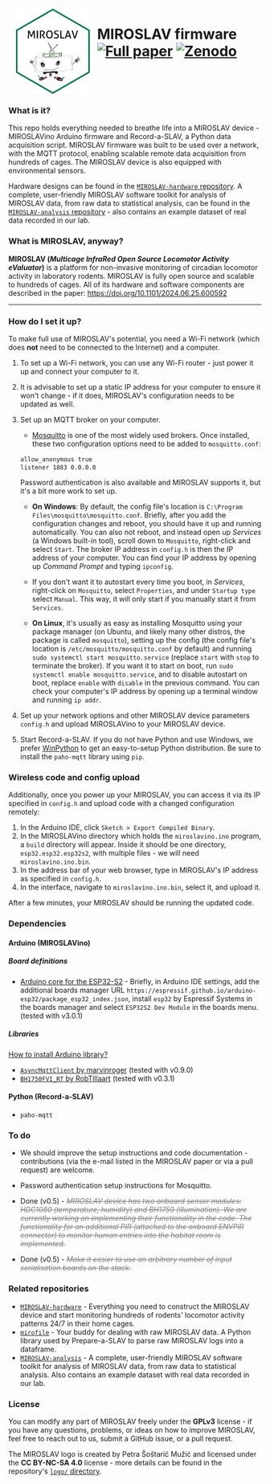 <img src="logo/hexsticker.png" height="170" align="left" hspace=15></img>
<br> MIROSLAV firmware <br>
[![Full paper](https://img.shields.io/badge/Full%20paper-10.1101%2F2024.06.25.600592-%23B12929)](https://doi.org/10.1101/2024.06.25.600592) [![Zenodo](https://img.shields.io/badge/Zenodo-10.5281%2Fzenodo.12191593-%230F81C2)](https://doi.org/10.5281/zenodo.12191593) <br clear="left"/>
========

### What is it?

This repo holds everything needed to breathe life into a MIROSLAV device - MIROSLAVino Arduino firmware and Record-a-SLAV, a Python data acquisition script. MIROSLAV firmware was built to be used over a network, with the MQTT protocol, enabling scalable remote data acquisition from hundreds of cages. The MIROSLAV device is also equipped with environmental sensors.

Hardware designs can be found in the [`MIROSLAV-hardware` repository](https://github.com/davorvr/MIROSLAV-hardware). A complete, user-friendly MIROSLAV software toolkit for analysis of MIROSLAV data, from raw data to statistical analysis, can be found in the [`MIROSLAV-analysis` repository](https://github.com/davorvr/MIROSLAV-analysis) - also contains an example dataset of real data recorded in our lab.

### What is MIROSLAV, anyway?

**MIROSLAV (_Multicage InfraRed Open Source Locomotor Activity eValuator_)** is a platform for non-invasive monitoring of circadian locomotor activity in laboratory rodents. MIROSLAV is fully open source and scalable to hundreds of cages. All of its hardware and software components are described in the paper: https://doi.org/10.1101/2024.06.25.600592

***

### How do I set it up?

To make full use of MIROSLAV's potential, you need a Wi-Fi network (which does **not** need to be connected to the Internet) and a computer.

1. To set up a Wi-Fi network, you can use any Wi-Fi router - just power it up and connect your computer to it.

2. It is advisable to set up a static IP address for your computer to ensure it won't change - if it does, MIROSLAV's configuration needs to be updated as well.

3. Set up an MQTT broker on your computer.

    * [Mosquitto](https://mosquitto.org/download/) is one of the most widely used brokers. Once installed, these two configuration options need to be added to `mosquitto.conf`:

    ```
    allow_anonymous true
    listener 1883 0.0.0.0
    ```

    Password authentication is also available and MIROSLAV supports it, but it's a bit more work to set up.

    * **On Windows**: By default, the config file's location is `C:\Program Files\mosquitto\mosquitto.conf`. Briefly, after you add the configuration changes and reboot, you should have it up and running automatically. You can also not reboot, and instead open up *Services* (a Windows built-in tool), scroll down to `Mosquitto`, right-click and select `Start`. The broker IP address in `config.h` is then the IP address of your computer. You can find your IP address by opening up *Command Prompt* and typing `ipconfig`.
      
    * If you don't want it to autostart every time you boot, in *Services*, right-click on `Mosquitto`, select `Properties`, and under `Startup type` select `Manual`. This way, it will only start if you manually start it from `Services`.
      
    * **On Linux**, it's usually as easy as installing Mosquitto using your package manager (on Ubuntu, and likely many other distros, the package is called `mosquitto`), setting up the config (the config file's location is `/etc/mosquitto/mosquitto.conf` by default) and running `sudo systemctl start mosquitto.service` (replace `start` with `stop` to terminate the broker). If you want it to start on boot, run `sudo systemctl enable mosquitto.service`, and to disable autostart on boot, replace `enable` with `disable` in the previous command. You can check your computer's IP address by opening up a terminal window and running `ip addr`.

5. Set up your network options and other MIROSLAV device parameters `config.h` and upload MIROSLAVino to your MIROSLAV device.

6. Start Record-a-SLAV. If you do not have Python and use Windows, we prefer [WinPython](https://winpython.github.io/) to get an easy-to-setup Python distribution. Be sure to install the `paho-mqtt` library using `pip`.

### Wireless code and config upload

Additionally, once you power up your MIROSLAV, you can access it via its IP specified in `config.h` and upload code with a changed configuration remotely:

1. In the Arduino IDE, click `Sketch > Export Compiled Binary`.
2. In the MIROSLAVino directory which holds the `miroslavino.ino` program, a `build` directory will appear. Inside it should be one directory, `esp32.esp32.esp32s2`, with multiple files - we will need `miroslavino.ino.bin`.
4. In the address bar of your web browser, type in MIROSLAV's IP address as specified in `config.h`.
5. In the interface, navigate to `miroslavino.ino.bin`, select it, and upload it.
 
After a few minutes, your MIROSLAV should be running the updated code.

### Dependencies

#### Arduino (MIROSLAVino)

##### Board definitions

* [Arduino core for the ESP32-S2](https://github.com/espressif/arduino-esp32) - Briefly, in Arduino IDE settings, add the additional boards manager URL `https://espressif.github.io/arduino-esp32/package_esp32_index.json`, install `esp32` by Espressif Systems in the boards manager and select `ESP32S2 Dev Module` in the boards menu. (tested with v3.0.1)

##### Libraries

[How to install Arduino library?](https://wiki.seeedstudio.com/How_to_install_Arduino_Library/)

* [`AsyncMqttClient` by marvinroger](https://github.com/marvinroger/async-mqtt-client) (tested with v0.9.0)
* [`BH1750FVI_RT` by RobTillaart](https://github.com/RobTillaart/BH1750FVI_RT) (tested with v0.3.1)

#### Python (Record-a-SLAV)

* `paho-mqtt`

### To do

* We should improve the setup instructions and code documentation - contributions (via the e-mail listed in the MIROSLAV paper or via a pull request) are welcome.

* Password authentication setup instructions for Mosquitto.

* Done (v0.5) - <span style="color:gray">~~_MIROSLAV device has two onboard sensor modules: HDC1080 (temperature, humidity) and BH1750 (illumination). We are currently working on implementing their functionality in the code. The functionality for an additional PIR (attached to the onboard ENVPIR connector) to monitor human entries into the habitat room is implemented._~~</span> 

* Done (v0.5) - <span style="color:gray">~~_Make it easier to use an arbitrary number of input serialisation boards on the stack._~~</span>

### Related repositories

* [`MIROSLAV-hardware`](https://github.com/davorvr/MIROSLAV-hardware) - Everything you need to construct the MIROSLAV device and start monitoring hundreds of rodents' locomotor activity patterns 24/7 in their home cages.
* [`mirofile`](https://github.com/davorvr/mirofile) - Your buddy for dealing with raw MIROSLAV data. A Python library used by Prepare-a-SLAV to parse raw MIROSLAV logs into a dataframe.
* [`MIROSLAV-analysis`](https://github.com/davorvr/MIROSLAV-analysis) - A complete, user-friendly MIROSLAV software toolkit for analysis of MIROSLAV data, from raw data to statistical analysis. Also contains an example dataset with real data recorded in our lab.

### License

You can modify any part of MIROSLAV freely under the **GPLv3** license - if you have any questions, problems, or ideas on how to improve MIROSLAV, feel free to reach out to us, submit a GitHub issue, or a pull request.

The MIROSLAV logo is created by Petra Šoštarić Mužić and licensed under the **CC BY-NC-SA 4.0** license - more details can be found in the repository's [`logo/` directory](logo/).
